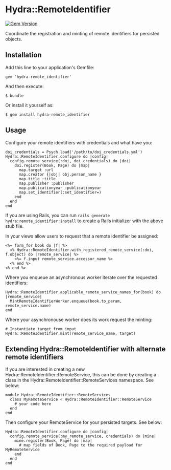 # Hydra::RemoteIdentifier

[![Gem Version](https://badge.fury.io/rb/hydra-remote_identifier.png)](http://badge.fury.io/rb/hydra-remote_identifier)

Coordinate the registration and minting of remote identifiers for persisted
objects.

## Installation

Add this line to your application's Gemfile:

    gem 'hydra-remote_identifier'

And then execute:

    $ bundle

Or install it yourself as:

    $ gem install hydra-remote_identifier

## Usage

Configure your remote identifiers with credentials and what have you:

    doi_credentials = Psych.load('/path/to/doi_credentials.yml')
    Hydra::RemoteIdentifier.configure do |config|
      config.remote_service(:doi, doi_credentials) do |doi|
        doi.register(Book, Page) do |map|
          map.target :url
          map.creator {|obj| obj.person_name }
          map.title :title
          map.publisher :publisher
          map.publicationyear :publicationyear
          map.set_identifier(:set_identifier=)
        end
      end
    end

If you are using Rails, you can run `rails generate hydra:remote_identifier:install` to
create a Rails initializer with the above stub file.

In your views allow users to request that a remote identifier be assigned:

    <%= form_for book do |f| %>
      <% Hydra::RemoteIdentifier.with_registered_remote_service(:doi, f.object) do |remote_service| %>
        <%= f.input remote_service.accessor_name %>
      <% end %>
    <% end %>

Where you enqueue an asynchronous worker iterate over the requested identifiers:

    Hydra::RemoteIdentifier.applicable_remote_service_names_for(book) do |remote_service|
      MintRemoteIdentifierWorker.enqueue(book.to_param, remote_service.name)
    end

Where your asynchronouse worker does its work request the minting:

    # Instantiate target from input
    Hydra::RemoteIdentifier.mint(remote_service_name, target)

## Extending Hydra::RemoteIdentifier with alternate remote identifiers

If you are interested in creating a new Hydra::RemoteIdentifier::RemoteService,
this can be done by creating a class in the Hydra::RemoteIdentifier::RemoteServices
namespace. See below:

    module Hydra::RemoteIdentifier::RemoteServices
      class MyRemoteService < Hydra::RemoteIdentifier::RemoteService
        # your code here
      end
    end

Then configure your RemoteService for your persisted targets. See below:

    Hydra::RemoteIdentifier.configure do |config|
      config.remote_service(:my_remote_service, credentials) do |mine|
        mine.register(Book, Page) do |map|
          # map fields of Book, Page to the required payload for MyRemoteService
        end
      end
    end